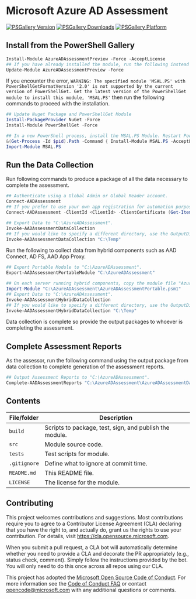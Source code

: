 # Microsoft Azure AD Assessment

[![PSGallery Version](https://img.shields.io/powershellgallery/v/AzureADAssessment.svg?style=flat&logo=powershell&label=PSGallery%20Version)](https://www.powershellgallery.com/packages/AzureADAssessment) [![PSGallery Downloads](https://img.shields.io/powershellgallery/dt/AzureADAssessment.svg?style=flat&logo=powershell&label=PSGallery%20Downloads)](https://www.powershellgallery.com/packages/AzureADAssessment) [![PSGallery Platform](https://img.shields.io/powershellgallery/p/AzureADAssessment.svg?style=flat&logo=powershell&label=PSGallery%20Platform)](https://www.powershellgallery.com/packages/AzureADAssessment)

## Install from the PowerShell Gallery
```PowerShell
Install-Module AzureADAssessmentPreview -Force -AcceptLicense
## If you have already installed the module, run the following instead to ensure you have the latest version.
Update-Module AzureADAssessmentPreview -Force
```

If you encounter the error, `WARNING: The specified module 'MSAL.PS' with PowerShellGetFormatVersion '2.0' is not supported by the current version of PowerShellGet. Get the latest version of the PowerShellGet module to install this module, 'MSAL.PS'` then run the following commands to proceed with the installation.

```PowerShell
## Update Nuget Package and PowerShellGet Module
Install-PackageProvider NuGet -Force
Install-Module PowerShellGet -Force

## In a new PowerShell process, install the MSAL.PS Module. Restart PowerShell console if this fails.
&(Get-Process -Id $pid).Path -Command { Install-Module MSAL.PS -AcceptLicense }
Import-Module MSAL.PS
```

## Run the Data Collection
Run following commands to produce a package of all the data necessary to complete the assessment.
```PowerShell
## Authenticate using a Global Admin or Global Reader account.
Connect-AADAssessment
## If you prefer to use your own app registration for automation purposes, you may connect using your own ClientId and Certificate like the example below. Your app registration should include Directory.Read.All and Policy.Read.All permissions to MS Graph for a complete assessment. Once added, ensure you have completed admin consent on the service principal for those application permissions.
Connect-AADAssessment -ClientId <ClientId> -ClientCertificate (Get-Item 'Cert:\CurrentUser\My\<Thumbprint>') -TenantId <TenantId>

## Export Data to "C:\AzureADAssessment".
Invoke-AADAssessmentDataCollection
## If you would like to specify a different directory, use the OutputDirectory parameter.
Invoke-AADAssessmentDataCollection "C:\Temp"
```

Run the following to collect data from hybrid components such as AAD Connect, AD FS, AAD App Proxy.
```PowerShell
## Export Portable Module to "C:\AzureADAssessment".
Export-AADAssessmentPortableModule "C:\AzureADAssessment"

## On each server running hybrid components, copy the module file "AzureADAssessmentPortable.psm1" and import it there.
Import-Module "C:\AzureADAssessment\AzureADAssessmentPortable.psm1"
## Export Data to "C:\AzureADAssessment".
Invoke-AADAssessmentHybridDataCollection
## If you would like to specify a different directory, use the OutputDirectory parameter.
Invoke-AADAssessmentHybridDataCollection "C:\Temp"
```

Data collection is complete so provide the output packages to whoever is completing the assessment.

## Complete Assessment Reports
As the assessor, run the following command using the output package from data collection to complete generation of the assessment reports.
```PowerShell
## Output Assessment Reports to "C:\AzureADAssessment".
Complete-AADAssessmentReports "C:\AzureADAssessment\AzureADAssessmentData-<TenantName>.onmicrosoft.com.zip"
```


## Contents

| File/folder       | Description                                             |
|-------------------|---------------------------------------------------------|
| `build`           | Scripts to package, test, sign, and publish the module. |
| `src`             | Module source code.                                     |
| `tests`           | Test scripts for module.                                |
| `.gitignore`      | Define what to ignore at commit time.                   |
| `README.md`       | This README file.                                       |
| `LICENSE`         | The license for the module.                             |

## Contributing

This project welcomes contributions and suggestions.  Most contributions require you to agree to a
Contributor License Agreement (CLA) declaring that you have the right to, and actually do, grant us
the rights to use your contribution. For details, visit https://cla.opensource.microsoft.com.

When you submit a pull request, a CLA bot will automatically determine whether you need to provide
a CLA and decorate the PR appropriately (e.g., status check, comment). Simply follow the instructions
provided by the bot. You will only need to do this once across all repos using our CLA.

This project has adopted the [Microsoft Open Source Code of Conduct](https://opensource.microsoft.com/codeofconduct/).
For more information see the [Code of Conduct FAQ](https://opensource.microsoft.com/codeofconduct/faq/) or
contact [opencode@microsoft.com](mailto:opencode@microsoft.com) with any additional questions or comments.
